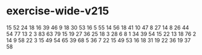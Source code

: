 # exercise-wide-v215
15
52
24
18
16
39
46
9
18
30
53
16
5
55
14
56
18
41
10
47
8
27
14
8
26
44
54
77
13
2
3
83
63
79
15
19
27
36
25
18
3
28
6
8
1
34
39
54
15
22
13
18
76
2
14
9
58
22
3
15
49
54
65
39
68
5
36
7
22
15
49
53
16
18
31
19
22
36
19
37
58
